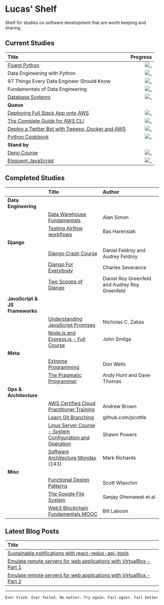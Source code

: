 # Lucas' Shelf

Shelf for studies on software development that are worth keeping and sharing.

## Current Studies

|Title|Progress|
|:---|---:|
| [Fluent Python](https://github.com/fluentpython/example-code-2e) | ![_](https://progress-bar.dev/58/?title=pg.425\/711&color=babaca&width=120) |
| Data Engineering with Python | ![_](https://progress-bar.dev/10/?title=pg.36\/345&color=babaca&width=120) |
| 97 Things Every Data Engineer Should Know | ![_](https://progress-bar.dev/8/?title=pg.23\/222&color=babaca&width=120) |
| Fundamentals of Data Engineering | ![_](https://progress-bar.dev/3/?title=pg.18\/544&color=babaca&width=120) |
| [Database Systems](https://www.youtube.com/watch?v=4cWkVbC2bNE) | ![_](https://progress-bar.dev/2/?title=00:50:01\/17:07:41&color=babaca&width=120) |
|**Queue**||
|[Deploying Full Stack App onto AWS](https://www.youtube.com/watch?v=NjYsXuSBZ5U&t=145&ab_channel=SanjeevThiyagarajan) | ![_](https://progress-bar.dev/0/?title=0:00:00\/1:42:39&color=babaca&width=120)|
| [The Complete Guide for AWS CLI](https://www.youtube.com/watch?v=PWAnY-w1SGQ&ab_channel=SanjeevThiyagarajan) | ![_](https://progress-bar.dev/0/?title=0:00:00\/1:00:59&color=babaca&width=120) |
| [Deploy a Twitter Bot with Tweepy, Docker and AWS](https://realpython.com/twitter-bot-python-tweepy/) | ![_](https://progress-bar.dev/0/?title=0\/100&color=babaca&width=120) |
| [Python Cookbook](https://github.com/CavalcanteLucas/cookbook/blob/master/Python_Cookbook_3rd_Edition.pdf) | ![_](https://progress-bar.dev/26/?title=pg.175\/664&color=babaca&width=120) |
|**Stand by**||
| [Deno Course](https://www.youtube.com/watch?v=TQUy8ENesGY&ab_channel=freeCodeCamp.org) | ![_](https://progress-bar.dev/17/?title=01:06:50\/6:23:06&color=babaca&width=120) |
| [Eloquent JavaScript](https://eloquentjavascript.net/) | ![_](https://progress-bar.dev/0/?title=chap.1\/21&color=babaca&width=120) |

## Completed Studies

||Title|Author|
|:---|:---|:---|
|**Data Engineering**||
|| [Data Warehouse Fundamentals](https://www.udemy.com/course/data-warehouse-fundamentals-for-beginners/) | Alan Simon |
|| [Testing Airflow workflows](https://www.youtube.com/watch?v=ANJnYbLwLjE) | Bas Harenslak |
|**Django**||
|| [Django Crash Course](https://www.scribd.com/document/459262375/Daniel-Roy-Greenfield-Audrey-Roy-Greenfield-Django-Crash-Course-2020-pdf) | Daniel Feldroy and Audrey Feldroy|
|| [Django For Everybody](https://www.youtube.com/watch?v=o0XbHvKxw7Y&ab_channel=freeCodeCamp.org) | Charles Severance |
|| [Two Scoops of Django](https://www.feldroy.com/books/two-scoops-of-django-3-x)| Daniel Roy Greenfeld and Audrey Roy Greenfeld |
|**JavaScript & JS Frameworks**||
|| [Understanding JavaScript Promises](https://cdn.xgqfrms.xyz/promise/understanding-javascript-promises.pdf) | Nicholas C. Zakas |
|| [Node.js and Express.js - Full Course](https://www.youtube.com/watch?v=Oe421EPjeBE) | John Smilga |
|**Meta**||
|| [Extreme Programming](http://www.extremeprogramming.org/index.html) | Don Wells |
|| [The Pragmatic Programmer](https://github.com/PegasusWang/books-1/raw/master/software-development/The%20Pragmatic%20Programmer.pdf) | Andy Hunt and Dave Thomas |
|**Ops & Architecture**||
|| [AWS Certified Cloud Practitioner Training](https://www.youtube.com/watch?v=3hLmDS179YE&ab_channel=freeCodeCamp.org) | Andrew Brown |
|| [Learn Git Branching](https://learngitbranching.js.org) | github.com/pcottle |
|| [Linux Server Course - System Configuration and Operation](https://www.youtube.com/watch?v=WMy3OzvBWc0&ab_channel=freeCodeCamp.org) | Shawn Powers |
|| [Software Architecture Monday](https://www.youtube.com/playlist?list=PLdsOZAx8I5umhnn5LLTNJbFgwA3xbycar) (143) | Mark Richards |
|**Misc**||
|| [Functional Design Patterns](https://www.youtube.com/watch?v=srQt1NAHYC0/) | Scott Wlaschin |
|| [The Google File System](https://static.googleusercontent.com/media/research.google.com/en//archive/gfs-sosp2003.pdf) | Sanjay Ghemawat et&#46;al |
|| [Web3 Blockchain Fundamentals MOOC](https://www.youtube.com/watch?v=y8YyZELnVaw&list=PLxVihxZC42nF_MCN9PTvZMIifRjx9cZ2J&index=1&ab_channel=Web3Foundation) | Bill Laboon |

## Latest Blog Posts

| Title |
|:---|
|[Sustainable notifications with react-redux-api-tools](https://labcodes.com.br/blog/en-us/development/messaging-with-react-redux-api-tools/)|
|[Emulate remote servers for web applications with VirtualBox - Part 1](https://labcodes.com.br/blog/en-us/development/emulate-remote-servers-web-applications-virtualbox-part-1/)|
|[Emulate remote servers for web applications with VirtualBox - Part 2](https://labcodes.com.br/blog/en-us/development/emulate-remote-servers-web-applications-virtualbox-part-2/)|

---

```bash
Ever tried. Ever failed. No matter. Try again. Fail again. Fail better.
```
